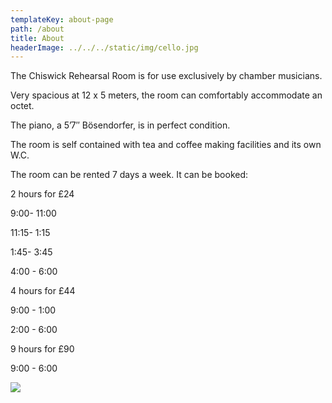 ```yaml
---
templateKey: about-page
path: /about
title: About
headerImage: ../../../static/img/cello.jpg
---
```

The Chiswick Rehearsal Room is for use exclusively by chamber musicians.

Very spacious at 12 x 5 meters, the room can comfortably accommodate an octet.

The piano, a 5’7″ Bösendorfer, is in perfect condition.

The room is self contained with tea and coffee making facilities and its own W.C.

The room can be rented 7 days a week. It can be booked:

2 hours for £24 

9:00- 11:00  

11:15- 1:15

1:45- 3:45 

4:00 - 6:00 



4 hours for £44  

9:00 - 1:00 

2:00 - 6:00



9 hours for £90

9:00 - 6:00  



![](/img/main-room.jpg)
